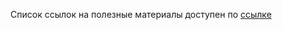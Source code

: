 Список ссылок на полезные материалы доступен по [ссылке](https://netology-code/github.io/guides/git-links/) 
